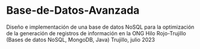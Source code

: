 # Base-de-Datos-Avanzada
Diseño e implementación de una base de datos NoSQL para la optimización de la generación de registros de información en la ONG Hilo Rojo-Trujillo
(Bases de datos NoSQL, MongoDB, Java)
Trujillo, julio 2023
